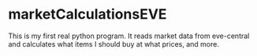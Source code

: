marketCalculationsEVE
=====================

This is my first real python program. It reads market data from eve-central and calculates what items I should buy at what prices, and more.